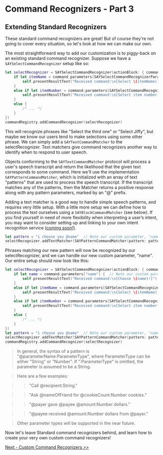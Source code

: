 # Command Recognizers - Part 3

## Extending Standard Recognizers

These standard command recognizers are great! But of course they're not going to cover every situation, so let's look at how we can make our own.

The most straightforward way to add our customization is to piggy-back on an existing standard command recognizer. Suppose we have a `SAYSelectCommandRecognizer` setup like so:
```swift
let selectRecognizer = SAYSelectCommandRecognizer(actionBlock: { command in
    if let itemName = command.parameters[SAYSelectCommandRecognizerParameterItemName] {
        self.presentResultText("Received command:\n[Select \(itemName)]")
    }
    else if let itemNumber = command.parameters[SAYSelectCommandRecognizerParameterItemNumber] {
        self.presentResultText("Received command:\n[Select item number \(itemNumber)]")
    }
    else {
        /* ... */
    }
})
commandRegistry.addCommandRecognizer(selectRecognizer)
```

This will recognize phrases like "Select the third one" or "Select Jiffy", but maybe we know our users tend to make selections using some other phrase. We can simply add a `SAYTextCommandMatcher` to the selectRecognizer. Text matchers give command recognizers another way to identify when to respond to user speech.

Objects conforming to the `SAYTextCommandMatcher` protocol will process a user's speech transcript and return the likelihood that the given text corresponds to some command. Here we'll use the implementation `SAYPatternCommandMatcher`, which is initialized with an array of text "patterns" that are used to process the speech transcript. If the transcript matches any of the patterns, then the Matcher returns a positive response along with any pattern parameters, marked by an "@" prefix.

Adding a text matcher is a good way to handle simple speech patterns, and requires very little setup. With a little more setup we can define how to process the text ourselves using a `SAYBlockCommandMatcher` (see below). If you find yourself in need of more flexibility when interpreting a user’s intent, you may want to consider setting up and linking to your own intent recognition service [(coming soon!)](https://github.com/ConversantLabs/SayKitSDK/blob/master/roadmap.md#cloud-based-intent-recognition-services).

```swift
let pattern = "i choose you @name"  // Note our custom parameter, "name"
selectRecognizer.addTextMatcher(SAYPatternCommandMatcher(pattern: pattern))
```

Phrases matching our new pattern will now be recognized by our selectRecognizer, and we can handle our new custom parameter, "name". Our entire setup should now look like this:

```swift
let selectRecognizer = SAYSelectCommandRecognizer(actionBlock: { command in
    if let name = command.parameters["name"] {  // Note our custom parameter, "name"
        self.presentResultText("Received command:\n[Choose \(name)!]")
    }
    else if let itemName = command.parameters[SAYSelectCommandRecognizerParameterItemName] {
        self.presentResultText("Received command:\n[Select \(itemName)]")
    }
    else if let itemNumber = command.parameters[SAYSelectCommandRecognizerParameterItemNumber] {
        self.presentResultText("Received command:\n[Select item number \(itemNumber)]")
    }
    else {
        /* ... */
    }
})
let pattern = "i choose you @name"  // Note our custom parameter, "name"
selectRecognizer.addTextMatcher(SAYPatternCommandMatcher(pattern: pattern))
commandRegistry.addCommandRecognizer(selectRecognizer)
```

>  In general, the syntax of a pattern is "@parameterName:ParameterType", where ParameterType can be either "String" or "Number". If ":ParameterType" is omitted, the parameter is assumed to be a String.

> Here are a few examples:

>>"Call @recipient:String."

>>"Ask @nameOfFriend for @cookieCount:Number cookies."

>>"@payer gave @payee @amount:Number dollars."

>>"@payee received @amount:Number dollars from @payer."  

> Other parameter types will be supported in the near future.

Now let's leave Standard command recognizers behind, and learn how to create your very own custom command recognizers!

[Next - Custom Command Recognizers >>](./06-command-recognizers-part-4.md)

